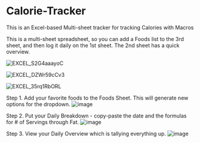 # Calorie-Tracker
This is an Excel-based Multi-sheet tracker for tracking Calories with Macros


This is a multi-sheet spreadsheet, so you can add a Foods list to the 3rd sheet, and then log it daily on the 1st sheet. The 2nd sheet has a quick overview.

![EXCEL_S2G4aaayoC](https://user-images.githubusercontent.com/9376306/142338936-89f9752e-8752-41d6-8dbc-62f324ab5240.png)

![EXCEL_DZWr59cCv3](https://user-images.githubusercontent.com/9376306/142338943-7b2cc2a7-910b-48d6-9060-1dd99f7d5b5a.png)

![EXCEL_35rq1RbORL](https://user-images.githubusercontent.com/9376306/142338950-c93dd5eb-04f7-4469-8b55-b6bc97e72b30.png)


Step 1. Add your favorite foods to the Foods Sheet. This will generate new options for the dropdown.
![image](https://user-images.githubusercontent.com/9376306/142688638-8dc3d59d-f68e-4f84-a429-17890c11f3bb.png)


Step 2. Put your Daily Breakdown - copy-paste the date and the formulas for # of Servings through Fat.
![image](https://user-images.githubusercontent.com/9376306/142688675-813ede77-8e91-4e11-b60f-fc90c7adec3d.png)


Step 3. View your Daily Overview which is tallying everything up.
![image](https://user-images.githubusercontent.com/9376306/142688694-c35cd18b-b9fe-49d5-97f9-6fcc3af8f436.png)
